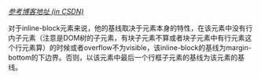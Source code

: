 [*参考博客地址 (in CSDN)*](http://blog.csdn.net/wmaoshu/article/details/52964251)

对于inline-block元素来说，他的基线取决于元素本身的特性，在该元素中没有行内子元素（注意是DOM树的子元素，有块子元素不算或者块子元素中有行元素这个行元素算）的时候或者overflow不为visible，该inline-block的基线为margin-bottom的下边界。否则，以该元素中最后一个行框子元素的基线为该元素的基线。